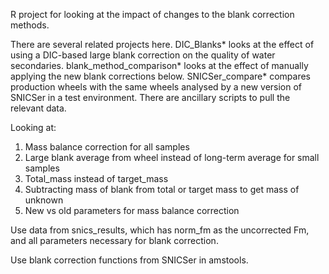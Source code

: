 R project for looking at the impact of changes to the blank correction methods.

There are several related projects here. DIC_Blanks* looks at the effect of
using a DIC-based large blank correction on the quality of water secondaries.
blank_method_comparison* looks at the effect of manually applying the new blank
corrections below. SNICSer_compare* compares production wheels with the same
wheels analysed by a new version of SNICSer in a test environment. There are
ancillary scripts to pull the relevant data.

Looking at:

1. Mass balance correction for all samples
2. Large blank average from wheel instead of long-term average for small samples
3. Total_mass instead of target_mass
4. Subtracting mass of blank from total or target mass to get mass of unknown
5. New vs old parameters for mass balance correction

Use data from snics_results, which has norm_fm as the uncorrected Fm, and all
parameters necessary for blank correction.

Use blank correction functions from SNICSer in amstools.
